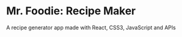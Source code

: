 <h1>Mr. Foodie: Recipe Maker</h1>

<p>A recipe generator app made with React, CSS3, JavaScript and APIs</p>
